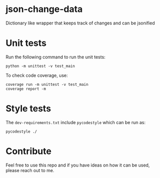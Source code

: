 # json-change-data
Dictionary like wrapper that keeps track of changes and can be jsonified

# Unit tests
Run the following command to run the unit tests:

`python -m unittest -v test_main`

To check code coverage, use:

```
coverage run -m unittest -v test_main
coverage report -m
```

# Style tests
The `dev-requirements.txt` include `pycodestyle` which can be run as:

`pycodestyle ./`

# Contribute
Feel free to use this repo and if you have ideas on how it can be used,
please reach out to me.
